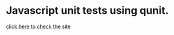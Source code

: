 # Javascript unit tests using qunit.

[click here to check the site](https://s2k-web.github.io/unittests/)